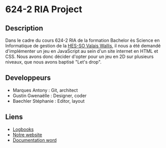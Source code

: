 # 624-2 RIA Project
## Description
Dans le cadre du cours 624-2 RIA de la formation Bachelor ès Science en Informatique de gestion de la [HES-SO Valais Wallis](http://www.hevs.ch/), il nous a été demandé d'implémenter un jeu en JavaScript au sein d'un site internet en HTML et CSS. Nous avons donc décider d'opter pour un jeu en 2D sur plusieurs niveaux, que nous avons baptisé "Let's drop".

## Developpeurs
- Marques Antony : Git, architect
- Gustin Gwenaëlle : Designer, coder
- Baechler Stéphanie : Editor, layout

## Liens
- [Logbooks](https://gitlab.com/hesantonymarques/604_3/624-2-ria/-/wikis/home)
- [Notre website](https://hesantonymarques.gitlab.io/604_3/624-2-ria/description_start.html)
- [Documentation word](https://docs.google.com/document/d/1hoEp4Y1Dx_Zwk8uhKFAJlqTOxV5Kl8hniuU9uk9wsBY/edit?usp=sharing)
